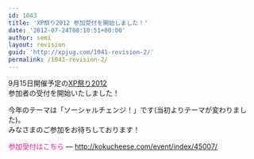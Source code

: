 ```yaml
---
id: 1043
title: 'XP祭り2012 参加受付を開始しました！'
date: '2012-07-24T08:10:51+00:00'
author: semi
layout: revision
guid: 'http://xpjug.com/1041-revision-2/'
permalink: /1041-revision-2/
---
```


9月15日開催予定の[XP祭り2012](http://xpjug.com/xp2012/ "XP祭り2012")  
参加者の受付を開始いたしました！

今年のテーマは「ソーシャルチェンジ！」です(当初よりテーマが変わりました)。  
みなさまのご参加をお待ちしております！

<font color="#FF1493">参加受付はこちら</font> — <http://kokucheese.com/event/index/45007/>